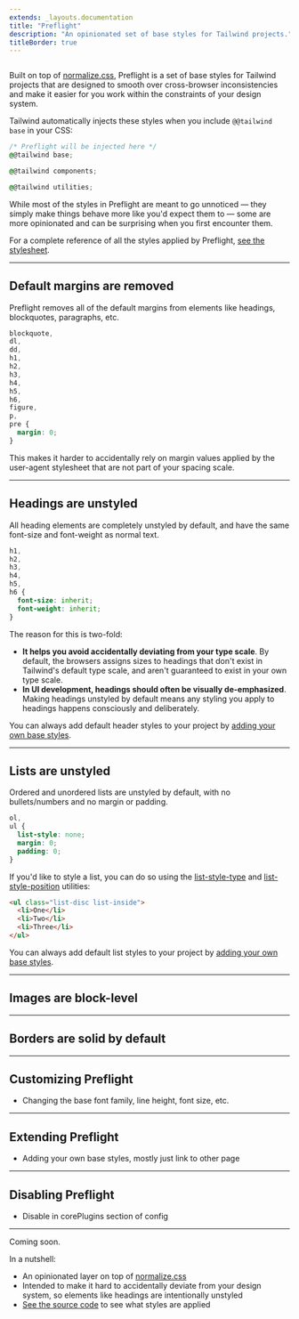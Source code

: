 ```yaml
---
extends: _layouts.documentation
title: "Preflight"
description: "An opinionated set of base styles for Tailwind projects."
titleBorder: true
---
```


<h2 style="font-size: 0" class="invisible m-0 -mb-6">Overview</h2>

Built on top of [normalize.css](https://github.com/necolas/normalize.css/), Preflight is a set of base styles for Tailwind projects that are designed to smooth over cross-browser inconsistencies and make it easier for you work within the constraints of your design system.

Tailwind automatically injects these styles when you include `@@tailwind base` in your CSS:

```css
/* Preflight will be injected here */
@@tailwind base;

@@tailwind components;

@@tailwind utilities;
```

While most of the styles in Preflight are meant to go unnoticed — they simply make things behave more like you'd expect them to — some are more opinionated and can be surprising when you first encounter them.

For a complete reference of all the styles applied by Preflight, [see the stylesheet](https://unpkg.com/tailwindcss@next/dist/base.css).

---

## Default margins are removed

Preflight removes all of the default margins from elements like headings, blockquotes, paragraphs, etc.

```css
blockquote,
dl,
dd,
h1,
h2,
h3,
h4,
h5,
h6,
figure,
p,
pre {
  margin: 0;
}
```

This makes it harder to accidentally rely on margin values applied by the user-agent stylesheet that are not part of your spacing scale.

---

## Headings are unstyled

All heading elements are completely unstyled by default, and have the same font-size and font-weight as normal text.

```css
h1,
h2,
h3,
h4,
h5,
h6 {
  font-size: inherit;
  font-weight: inherit;
}
```

The reason for this is two-fold:

- **It helps you avoid accidentally deviating from your type scale**. By default, the browsers assigns sizes to headings that don't exist in Tailwind's default type scale, and aren't guaranteed to exist in your own type scale.
- **In UI development, headings should often be visually de-emphasized**. Making headings unstyled by default means any styling you apply to headings happens consciously and deliberately.

You can always add default header styles to your project by [adding your own base styles](/docs/adding-base-styles).

---

## Lists are unstyled

Ordered and unordered lists are unstyled by default, with no bullets/numbers and no margin or padding.

```css
ol,
ul {
  list-style: none;
  margin: 0;
  padding: 0;
}
```

If you'd like to style a list, you can do so using the [list-style-type](/docs/list-style-type) and [list-style-position](/docs/list-style-position) utilities:

```html
<ul class="list-disc list-inside">
  <li>One</li>
  <li>Two</li>
  <li>Three</li>
</ul>
```

You can always add default list styles to your project by [adding your own base styles](/docs/adding-base-styles).


---

## Images are block-level

---

## Borders are solid by default

---

## Customizing Preflight

- Changing the base font family, line height, font size, etc.

---

## Extending Preflight

- Adding your own base styles, mostly just link to other page

---

## Disabling Preflight

- Disable in corePlugins section of config

---


Coming soon.

In a nutshell:

- An opinionated layer on top of [normalize.css](https://github.com/necolas/normalize.css/)
- Intended to make it hard to accidentally deviate from your design system, so elements like headings are intentionally unstyled
- [See the source code](https://github.com/tailwindcss/tailwindcss/blob/next/src/plugins/css/preflight.css) to see what styles are applied
